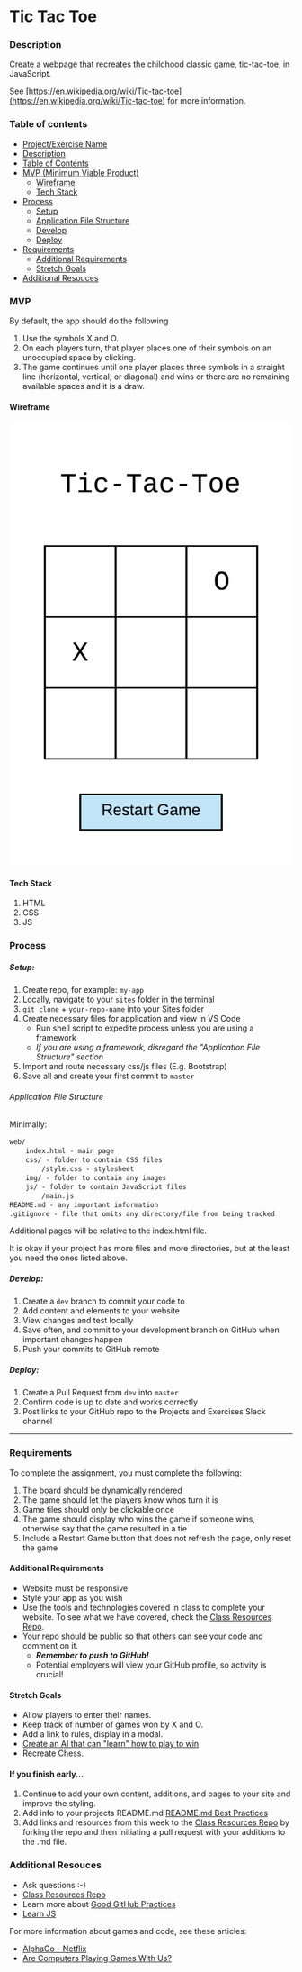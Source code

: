 # Tic Tac Toe

### Description

Create a webpage that recreates the childhood classic game, tic-tac-toe, in JavaScript.

See [https://en.wikipedia.org/wiki/Tic-tac-toe](https://en.wikipedia.org/wiki/Tic-tac-toe) for more information.

<!-- For this project we will be using **_something_** -->

### Table of contents

<!--ts-->

- [Project/Exercise Name](#Tic-Tac-Toe)
- [Description](#Description)
- [Table of Contents](#table-of-contents)
- [MVP (Minimum Viable Product)](#MVP)
  - [Wireframe](#Wireframe)
  - [Tech Stack](#Tech-Stack)
- [Process](#process)
  - [Setup](#Setup)
  - [Application File Structure](#Application-File-Structure)
  - [Develop](#Develop)
  - [Deploy](#Deploy)
- [Requirements](#Requirements)
  - [Additional Requirements](#Additional-Requirements)
  - [Stretch Goals](#Stretch-Goals)
- [Additional Resouces](#Additional-Resouces)
  <!--te-->

### MVP

By default, the app should do the following

1. Use the symbols X and O.
2. On each players turn, that player places one of their symbols on an
   unoccupied space by clicking.
3. The game continues until one player places three symbols in a
   straight line (horizontal, vertical, or diagonal) and wins or there are no
   remaining available spaces and it is a draw.

#### Wireframe

![wireframe-js-tictactoe.png](../wireframes/tic-tac-toe.png)

#### Tech Stack

1. HTML
2. CSS
3. JS

### Process

##### Setup:

1. Create repo, for example: `my-app`
2. Locally, navigate to your `sites` folder in the terminal
3. `git clone` + `your-repo-name` into your Sites folder
4. Create necessary files for application and view in VS Code
   - Run shell script to expedite process unless you are using a framework
   - _If you are using a framework, disregard the "Application File Structure" section_
5. Import and route necessary css/js files (E.g. Bootstrap)
6. Save all and create your first commit to `master`

###### Application File Structure

Minimally:

```
web/
    index.html - main page
    css/ - folder to contain CSS files
        /style.css - stylesheet
    img/ - folder to contain any images
    js/ - folder to contain JavaScript files
        /main.js
README.md - any important information
.gitignore - file that omits any directory/file from being tracked
```

Additional pages will be relative to the index.html file.

It is okay if your project has more files and more directories, but at the least you need the ones listed above.

##### Develop:

1. Create a `dev` branch to commit your code to
2. Add content and elements to your website
3. View changes and test locally
4. Save often, and commit to your development branch on GitHub when important changes happen
5. Push your commits to GitHub remote

##### Deploy:

1. Create a Pull Request from `dev` into `master`
2. Confirm code is up to date and works correctly
3. Post links to your GitHub repo to the Projects and Exercises Slack channel

---

### Requirements

To complete the assignment, you must complete the following:

1. The board should be dynamically rendered
2. The game should let the players know whos turn it is
3. Game tiles should only be clickable once
4. The game should display who wins the game if someone wins, otherwise say that the game resulted in a tie
5. Include a Restart Game button that does not refresh the page, only reset the game

#### Additional Requirements

- Website must be responsive
- Style your app as you wish
- Use the tools and technologies covered in class to complete your website. To see what we have covered, check the [Class Resources Repo](https://github.com/bootcamp-students/Resources).
- Your repo should be public so that others can see your code and comment on it.
  - _**Remember to push to GitHub!**_
  - Potential employers will view your GitHub profile, so activity is crucial!

#### Stretch Goals

- Allow players to enter their names.
- Keep track of number of games won by X and O.
- Add a link to rules, display in a modal.
- [Create an AI that can "learn" how to play to win](https://www.youtube.com/watch?v=R9c-_neaxeU)
- Recreate Chess.

#### If you finish early...

1. Continue to add your own content, additions, and pages to your site and improve the styling.
2. Add info to your projects README.md [README.md Best Practices](https://gist.github.com/PurpleBooth/109311bb0361f32d87a2)
3. Add links and resources from this week to the [Class Resources Repo](https://github.com/bootcamp-students/Resources) by forking the repo and then initiating a pull request with your additions to the .md file.

### Additional Resouces

- Ask questions :-)
- [Class Resources Repo](https://github.com/bootcamp-students/Resources)
- Learn more about [Good GitHub Practices](https://guides.github.com)
- [Learn JS](https://www.w3schools.com/js/)
  <!-- - []() -->

For more information about games and code, see these articles:

- [AlphaGo - Netflix](https://www.netflix.com/title/80190844?s=i&trkid=13747225)
- [Are Computers Playing Games With Us?](https://www.huffpost.com/entry/computer-game-intelligence_b_1396377)
  <!-- - []() -->
